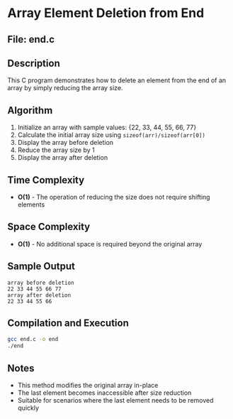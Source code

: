 # Array Element Deletion from End

## File: end.c

## Description
This C program demonstrates how to delete an element from the end of an array by simply reducing the array size.

## Algorithm
1. Initialize an array with sample values: {22, 33, 44, 55, 66, 77}
2. Calculate the initial array size using `sizeof(arr)/sizeof(arr[0])`
3. Display the array before deletion
4. Reduce the array size by 1
5. Display the array after deletion

## Time Complexity
- **O(1)** - The operation of reducing the size does not require shifting elements

## Space Complexity
- **O(1)** - No additional space is required beyond the original array

## Sample Output
```
array before deletion
22 33 44 55 66 77 
array after deletion
22 33 44 55 66 
```

## Compilation and Execution
```bash
gcc end.c -o end
./end
```

## Notes
- This method modifies the original array in-place
- The last element becomes inaccessible after size reduction
- Suitable for scenarios where the last element needs to be removed quickly
